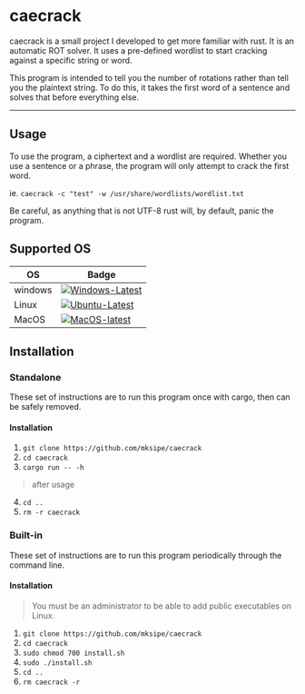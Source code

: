 # caecrack

caecrack is a small project I developed to get more familiar with rust. It is an automatic ROT solver. It uses a pre-defined wordlist to start cracking against a specific string or word.

This program is intended to tell you the number of rotations rather than tell you the plaintext string. To do this, it takes the first word of a sentence and solves that before everything else.

---



## Usage

To use the program, a ciphertext and a wordlist are required. Whether you use a sentence or a phrase, the program will only attempt to crack the first word. 

ie. `caecrack -c "test" -w /usr/share/wordlists/wordlist.txt` 

Be careful, as anything that is not UTF-8 rust will, by default, panic the program. 

## Supported OS

|OS|Badge|
|-|-|
|windows|[![Windows-Latest](https://github.com/mksipe/caecrack/actions/workflows/Windows-Latest.yml/badge.svg?branch=main)](https://github.com/mksipe/caecrack/actions/workflows/Windows-Latest.yml)|
|Linux|[![Ubuntu-Latest](https://github.com/mksipe/caecrack/actions/workflows/Linux-Latest.yml/badge.svg)](https://github.com/mksipe/caecrack/actions/workflows/Linux-Latest.yml)|
|MacOS|[![MacOS-latest](https://github.com/mksipe/caecrack/actions/workflows/MacOS-Latest.yml/badge.svg)](https://github.com/mksipe/caecrack/actions/workflows/MacOS-Latest.yml)|

## Installation

### Standalone

These set of instructions are to run this program once with cargo, then can be safely removed. 

#### Installation

1. `git clone https://github.com/mksipe/caecrack`
2. `cd caecrack`
3. `cargo run -- -h`
> after usage
4. `cd ..`
5. `rm -r caecrack`


### Built-in

These set of instructions are to run this program periodically through the command line.

#### Installation

> You must be an administrator to be able to add public executables on Linux.

1. `git clone https://github.com/mksipe/caecrack`
2. `cd caecrack`
3. `sudo chmod 700 install.sh` 
4. `sudo ./install.sh`
5. `cd .. `
6. `rm caecrack -r  `

